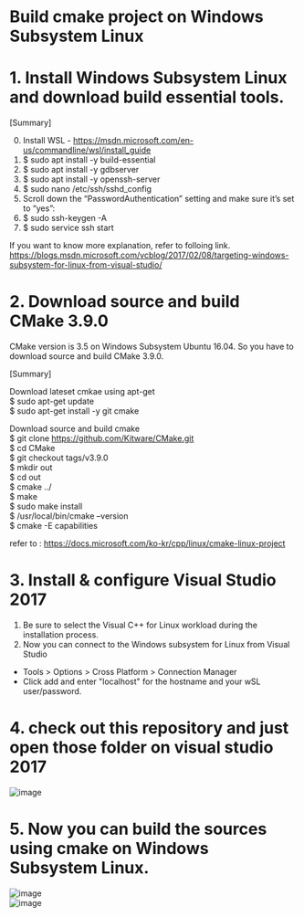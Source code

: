 # Build cmake project on Windows Subsystem Linux 

# 1. Install Windows Subsystem Linux and download build essential tools.

[Summary]

0. Install WSL - https://msdn.microsoft.com/en-us/commandline/wsl/install_guide
1. $ sudo apt install -y build-essential
2. $ sudo apt install -y gdbserver
3. $ sudo apt install -y openssh-server
4. $ sudo nano /etc/ssh/sshd_config
5. Scroll down the “PasswordAuthentication” setting and make sure it’s set to “yes”:
6. $ sudo ssh-keygen -A
7. $ sudo service ssh start

If you want to know more explanation, refer to folloing link. 
https://blogs.msdn.microsoft.com/vcblog/2017/02/08/targeting-windows-subsystem-for-linux-from-visual-studio/

# 2. Download source and build CMake 3.9.0
CMake version is 3.5 on Windows Subsystem Ubuntu 16.04. So you have to download source and build CMake 3.9.0.

[Summary]  

Download lateset cmkae using apt-get  
$ sudo apt-get update  
$ sudo apt-get install -y git cmake

Download source and build cmake  
$ git clone https://github.com/Kitware/CMake.git  
$ cd CMake  
$ git checkout tags/v3.9.0  
$ mkdir out  
$ cd out  
$ cmake ../  
$ make  
$ sudo make install  
$ /usr/local/bin/cmake –version  
$ cmake -E capabilities

refer to : https://docs.microsoft.com/ko-kr/cpp/linux/cmake-linux-project

# 3. Install & configure Visual Studio 2017
1. Be sure to select the Visual C++ for Linux workload during the installation  process.
2. Now you can connect to the Windows subsystem for Linux from Visual Studio
* Tools > Options > Cross Platform > Connection  Manager
* Click add and enter "localhost" for the hostname and your wSL user/password.

# 4. check out this repository and just open those folder on visual studio 2017
![image](https://user-images.githubusercontent.com/12405424/36878635-4090d418-1e03-11e8-9101-d90780b8ba13.png)

# 5. Now you can build the sources using cmake on Windows Subsystem Linux.
![image](https://user-images.githubusercontent.com/12405424/36878690-737f6524-1e03-11e8-97a8-75ed0e9b6049.png)  
![image](https://user-images.githubusercontent.com/12405424/36878699-825cbac4-1e03-11e8-9815-db20f5830689.png)
